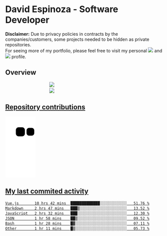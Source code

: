 # David Espinoza - Software Developer
<div id="links">
  <p>
    <strong>Disclaimer:</strong> Due to privacy policies in contracts by the companies/customers, some projects needed to be hidden as private repositories. <br />
For seeing more of my portfolio, please feel free to visit my personal <a href="https://davidespinoza.dev" target="_blank"><img src="https://img.shields.io/badge/website-000000?style=for-the-badge&logo=About.me&logoColor=white" target="_blank"></a> and <a href="https://www.linkedin.com/in/despinozap" target="_blank"><img src="https://img.shields.io/badge/LinkedIn-0077B5?style=for-the-badge&logo=linkedin&logoColor=white" target="_blank"></a> profile.
  </p>
</div>

## Overview

<div id="stats">
  <a href="https://github.com/despinozap">
  <img height="180em" style="margin: 0em 10em;" src="https://github-readme-stats.vercel.app/api?username=despinozap&show_icons=true&include_all_commits=true&count_private=true&theme=default"/>
  <img height="180em" style="margin: 0em 10em;" src="https://github-readme-stats.vercel.app/api/top-langs/?username=despinozap&layout=compact&langs_count=7&theme=default"/>
</div>
 
## Repository contributions
<div id="snake"> 

  ![Snake animation](https://github.com/despinozap/despinozap/blob/output/github-contribution-grid-snake.svg)
</div>

## My last commited activity
<!--START_SECTION:waka-->

```text
Vue.js       10 hrs 42 mins  █████████████░░░░░░░░░░░░   51.76 %
Markdown     2 hrs 47 mins   ███▒░░░░░░░░░░░░░░░░░░░░░   13.52 %
JavaScript   2 hrs 32 mins   ███░░░░░░░░░░░░░░░░░░░░░░   12.30 %
JSON         1 hr 58 mins    ██▒░░░░░░░░░░░░░░░░░░░░░░   09.52 %
Bash         1 hr 28 mins    █▓░░░░░░░░░░░░░░░░░░░░░░░   07.11 %
Other        1 hr 11 mins    █▒░░░░░░░░░░░░░░░░░░░░░░░   05.73 %
```

<!--END_SECTION:waka-->
